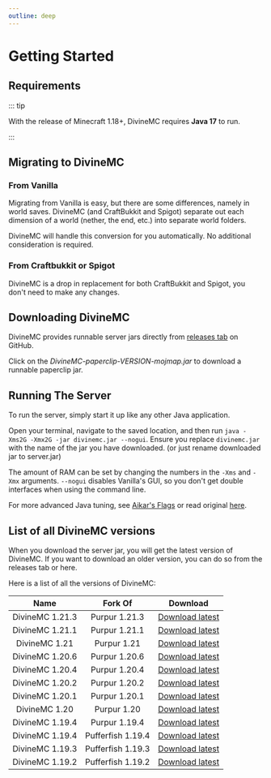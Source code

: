 ```yaml
---
outline: deep
---
```


# Getting Started

## Requirements

::: tip

With the release of Minecraft 1.18+, DivineMC requires **Java 17** to run.

:::

## Migrating to DivineMC

### From Vanilla

Migrating from Vanilla is easy, but there are some differences, namely in world saves. DivineMC (and
CraftBukkit and Spigot) separate out each dimension of a world (nether, the end, etc.) into separate
world folders.

DivineMC will handle this conversion for you automatically. No additional consideration is required.

### From Craftbukkit or Spigot

DivineMC is a drop in replacement for both CraftBukkit and Spigot, you don't need to make any changes.

## Downloading DivineMC

DivineMC provides runnable server jars directly from [releases tab](https://github.com/DivineMC/DivineMC/releases/latest) on GitHub.

Click on the _DivineMC-paperclip-VERSION-mojmap.jar_ to download a runnable paperclip jar.

## Running The Server

To run the server, simply start it up like any other Java application.

Open your terminal, navigate to the saved location, and then run
`java -Xms2G -Xmx2G -jar divinemc.jar --nogui`. Ensure you replace `divinemc.jar` with the name of the jar
you have downloaded. (or just rename downloaded jar to server.jar)

The amount of RAM can be set by changing the numbers in the `-Xms` and `-Xmx` arguments. `--nogui`
disables Vanilla's GUI, so you don't get double interfaces when using the command line.

For more advanced Java tuning, see [Aikar's Flags](https://docs.papermc.io/paper/aikars-flags) or read original [here](https://aikar.co/2018/07/02/tuning-the-jvm-g1gc-garbage-collector-flags-for-minecraft/).

## List of all DivineMC versions

When you download the server jar, you will get the latest version of DivineMC. If you want to download an older version, you can do so from the releases tab or here.

Here is a list of all the versions of DivineMC:

|         Name          |      Fork Of      |                                      Download                                      |
|:---------------------:|:-----------------:|:----------------------------------------------------------------------------------:|
|    DivineMC 1.21.3    |   Purpur 1.21.3   | [Download latest](https://github.com/DivineMC/DivineMC/releases/tag/latest-1.21.3) |
|    DivineMC 1.21.1    |   Purpur 1.21.1   | [Download latest](https://github.com/DivineMC/DivineMC/releases/tag/latest-1.21.1) |
|     DivineMC 1.21     |    Purpur 1.21    |  [Download latest](https://github.com/DivineMC/DivineMC/releases/tag/latest-1.21)  |
|    DivineMC 1.20.6    |   Purpur 1.20.6   | [Download latest](https://github.com/DivineMC/DivineMC/releases/tag/latest-1.20.6) |
|    DivineMC 1.20.4    |   Purpur 1.20.4   | [Download latest](https://github.com/DivineMC/DivineMC/releases/tag/latest-1.20.4) |                                                                        
|    DivineMC 1.20.2    |   Purpur 1.20.2   | [Download latest](https://github.com/DivineMC/DivineMC/releases/tag/latest-1.20.2) |
|    DivineMC 1.20.1    |   Purpur 1.20.1   | [Download latest](https://github.com/DivineMC/DivineMC/releases/tag/latest-1.20.1) |
|     DivineMC 1.20     |    Purpur 1.20    |  [Download latest](https://github.com/DivineMC/DivineMC/releases/tag/latest-1.20)  |
|    DivineMC 1.19.4    |   Purpur 1.19.4   | [Download latest](https://github.com/DivineMC/DivineMC/releases/tag/latest-1.19.4) |
|    DivineMC 1.19.4    | Pufferfish 1.19.4 |  [Download latest](https://github.com/DivineMC/DivineMC/releases/tag/release-109)  |
|    DivineMC 1.19.3    | Pufferfish 1.19.3 | [Download latest](https://github.com/DivineMC/DivineMC/releases/tag/latest-1.19.3) |
|    DivineMC 1.19.2    | Pufferfish 1.19.2 | [Download latest](https://github.com/DivineMC/DivineMC/releases/tag/latest-1.19.2) |
